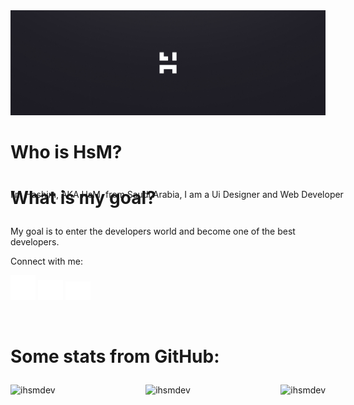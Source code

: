 
<img src="./Images/Header.jpg">



 #  <p>Who is HsM?</p>

  <p style="position: absolute">I’m Hashim, AKA HsM, from Saudi Arabia, I am a Ui Designer and Web Developer</p>
  
 #  <p>What is my goal?</p>
  <p>My goal is to enter the developers world and become one of the best developers.</p>
  
 <p align="left">Connect with me:</p>
  
 <p align="left">
<a href="https://www.instagram.com/xhs.m/"><img width="40px" src="./Images/instagram.png"></a>
<a href="https://twitter.com/iDevHsM"><img width="40px" src="./Images/Twitter.png"></a>
<a href="https://discord.com/users/400480707165552641"><img width="40px" src="./Images/Discord.png"></a>
  </p>
  <br>
  
  
  # <p>Some stats from GitHub:</p>
  

  
<p align="center">

<img align="right" src="https://github-readme-stats.vercel.app/api?username=ihsmdev&show_icons=true&locale=en" alt="ihsmdev" />
<img align="left" src="https://github-readme-streak-stats.herokuapp.com/?user=ihsmdev&" alt="ihsmdev" />
  
</p>
<p align="center">
<img src="https://github-readme-stats.vercel.app/api/top-langs?username=ihsmdev&show_icons=true&locale=en&layout=compact" alt="ihsmdev" />
</p>

